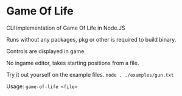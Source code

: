 # Game Of Life

CLI implementation of Game Of Life in Node.JS

Runs without any packages, pkg or other is required to build binary.

Controls are displayed in game.

No ingame editor, takes starting positions from a file.

Try it out yourself on the example files. `node . ./examples/gun.txt`

Usage: `game-of-life <file>`
